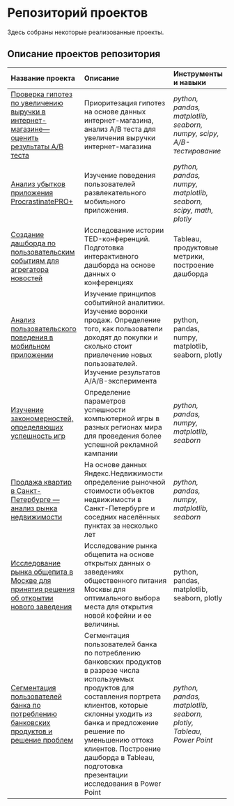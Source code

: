 # Репозиторий проектов
Здесь собраны некоторые реализованные проекты.

## Описание проектов репозитория

| Название проекта | Описание | Инструменты и навыки | 
| :---------------------- | :---------------------- | :---------------------- |
|[Проверка гипотез по увеличению выручки в интернет-магазине—оценить результаты A/B теста](https://github.com/HeyNina/Portfolio---Yandex-Projects/tree/main/Проверка%20гипотез%20по%20увеличению%20выручки%20в%20интернет-магазине—оценить%20результаты%20A/B%20теста)| Приоритезация гипотез на основе данных интернет-магазина, анализ A/B теста для увеличения выручки интернет-магазина| *python, pandas, matplotlib, seaborn, numpy, scipy, A/B-тестирование*|
|[Анализ убытков приложения ProcrastinatePRO+](https://github.com/HeyNina/Portfolio---Yandex-Projects/tree/main/Анализ%20бизнес-показателей%20развлекательного%20приложения)|Изучение поведения пользователей развлекательного мобильного приложения.|*python, pandas, numpy, matplotlib, seaborn, scipy, math, plotly*|
|[Создание дашборда по пользовательским событиям для агрегатора новостей](https://github.com/HeyNina/Portfolio---Yandex-Projects/tree/main/Создание%20дашборда%20по%20пользовательским%20событиям%20для%20агрегатора%20новостей)|Исследование истории TED-конференций. Подготовка интерактивного дашборда на основе данных о конференциях|Tableau, продуктовые метрики, построение дашборда|
|[Анализ пользовательского поведения в мобильном приложении](https://github.com/HeyNina/Portfolio---Yandex-Projects/tree/main/Анализ%20пользовательского%20поведения%20в%20мобильном%20приложении_AB%20test)|Изучение принципов событийной аналитики.  Изучение воронки продаж. Определение того, как пользователи доходят до покупки и сколько стоит привлечение новых пользователей. Изучение результатов A/A/B-эксперимента|python, pandas, numpy, matplotlib, seaborn, plotly|
|[Изучение закономерностей, определяющих успешность игр](https://github.com/HeyNina/Portfolio---Yandex-Projects/tree/main/Изучение%20закономерностей%2C%20определяющих%20успешность%20компьютерных%20игр)| Определение параметров успешности компьютерной игры в разных регионах мира для проведения более успешной рекламной кампании|*python, pandas, numpy, matplotlib, seaborn* |
|[Продажа квартир в Санкт-Петербурге — анализ рынка недвижимости](https://github.com/HeyNina/Portfolio---Yandex-Projects/tree/main/Анализ%20рынка%20недвижимости.%20Продажа%20квартир%20в%20Санкт-Петербурге)| На основе данных Яндекс.Недвижимости определение рыночной стоимости объектов недвижимости в Санкт-Петербурге и соседних населённых пунктах за несколько лет|*python, pandas, numpy, matplotlib, seaborn*|
|[Исследование рынка общепита в Москве для принятия решения об открытии нового заведения](https://github.com/HeyNina/Portfolio---Yandex-Projects/tree/main/Исследование%20рынка%20общепита%20принятия%20решения%20об%20открытии%20нового%20заведения)|Исследование рынка общепита на основе открытых данных о заведениях общественного питания Москвы для оптимального выбора места для открытия новой кофейни и ее величины.|python, pandas, matplotlib, seaborn, plotly|
|[Сегментация пользователей банка по потреблению банковских продуктов и решение проблем](https://github.com/HeyNina/Portfolio---Yandex-Projects/tree/main/Сегментация%20пользователей%20банка%20по%20потреблению%20банковских%20продуктов%20и%20решение%20проблем)|Сегментация пользователей банка по потреблению банковских продуктов в разрезе числа используемых продуктов для составления портрета клиентов, которые склонны уходить из банка и предложение решение по уменьшению оттока клиентов. Построение дашборда в Tableau, подготовка презентации исследования в Power Point|*python, pandas, matplotlib, seaborn, plotly, Tableau, Power Point*|
